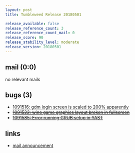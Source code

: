 ```yaml
---
layout: post
title: Tumbleweed Release 20180501

release_available: false
release_reference_count: 3
release_reference_count_mail: 0
release_score: 90
release_stability_level: moderate
release_version: 20180501
---
```


## mail (0:0)

no relevant mails

## bugs (3)

<!--more-->

- [1091516: gdm login screen is scaled to 200% apparently](https://bugzilla.opensuse.org/show_bug.cgi?id=1091516)
- ~~[1091522: wine game graphics layout broken in fullscreen](https://bugzilla.opensuse.org/show_bug.cgi?id=1091522)~~
- ~~[1091585: Error running GRUB setup in YAST](https://bugzilla.opensuse.org/show_bug.cgi?id=1091585)~~



## links

- [mail announcement](https://lists.opensuse.org/opensuse-factory/2018-05/msg00024.html)
